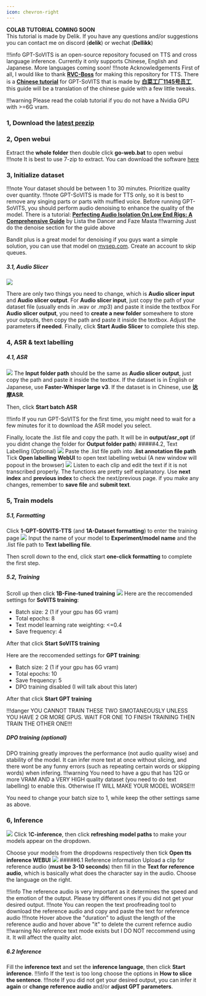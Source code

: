 ```yaml
---
icon: chevron-right
---
```


**COLAB TUTORIAL COMING SOON**		
This tutorial is made by Delik. If you have any questions and/or suggestions you can contact me on discord (**delik**) or wechat (**Dellikk**)

!!!info GPT-SoVITS is an open-source repository focused on TTS and cross language inference. Currently it only supports Chinese, English and Japanese. More languages coming soon!
!!!note Acknowledgements
	First of all, I would like to thank **[RVC-Boss](https://space.bilibili.com/5760446)** for making this repository for TTS.
	There is a **[Chinese tutorial](https://www.yuque.com/baicaigongchang1145haoyuangong/ib3g1e)** for GPT-SoVITS that is made by **[白菜工厂1145号员工](https://space.bilibili.com/518098961)**, this guide will be a translation of the chinese guide with a few little tweaks.

!!!warning Please read the colab tutorial if you do not have a Nvidia GPU with >=6G vram.
### 1, Download the **[latest prezip](https://huggingface.co/datasets/Delik/gptsovits_i18nfix/resolve/main/GPT-SoVITS-beta0306.7z?download=true)**

### 2, Open webui
Extract the **whole folder** then double click **go-web.bat** to open webui
!!!note It is best to use 7-zip to extract. You can download the software [here](https://www.7-zip.org)

### 3, Initialize dataset
!!!note Your dataset should be between 1 to 30 minutes. Prioritize quality over quantity.
!!!note GPT-SoVITS is made for TTS only, so it is best to remove any singing parts or parts with muffled voice. Before running GPT-SoVITS, you should perform audio denoising to enhance the quality of the model. There is a tutorial: **[Perfecting Audio Isolation On Low End Rigs: A Comprehensive Guide](https://docs.google.com/document/d/1HmkG9cmL8SLX7-vJcPT1-1KgUQtCrwXB8CicYmG4LW8/edit#heading=h.ub20t3fkdp39)** by Lista the Dancer and Faze Masta
!!!warning Just do the denoise section for the guide above

Bandit plus is a great model for denoising if you guys want a simple solution, you can use that model on [mvsep.com](https://mvsep.com/). Create an account to skip queues. 


##### 3.1, Audio Slicer
![](https://i.postimg.cc/7Lnnt3gN/screenshot-2.png)

There are only two things you need to change, which is **Audio slicer input** and **Audio slicer output**.
For **Audio slicer input**, just copy the path of your dataset file (usually ends in .wav or .mp3) and paste it inside the textbox
For **Audio slicer output**, you need to **create a new folder** somewhere to store your outputs, then copy the path and paste it inside the textbox.
Adjust the parameters **if needed**.
Finally, click **Start Audio Slicer** to complete this step.
### 4, ASR & text labelling
##### 4.1, ASR
![](https://i.postimg.cc/8cfrYztT/screenshot-2.png)
The **Input folder path** should be the same as **Audio slicer output**, just copy the path and paste it inside the textbox.
If the dataset is in English or Japanese, use **Faster-Whisper large v3**.
If the dataset is in Chinese, use **达摩ASR**.

Then, click **Start batch ASR**

!!!info If you run GPT-SoVITS for the first time, you might need to wait for a few minutes for it to download the ASR model you select.

Finally, locate the .list file and copy the path. It will be in **output/asr_opt** (if you didnt change the folder for **Output folder path**)
#####4.2, Text Labelling (Optional)
![](https://i.postimg.cc/DZ1WGDWf/screenshot-2.png)
Paste the .list file path into **.list annotation file path**
Tick **Open labelling WebUI** to open text labelling webui (A new window will popout in the browser)
![](https://i.postimg.cc/mrG9PGjD/screenshot-2.png)
Listen to each clip and edit the text if it is not transcribed properly.
The functions are pretty self explanatory. Use **next index** and **previous index** to check the next/previous page.  if you make any changes, remember to **save file** and **submit text**.






### 5, Train models
##### 5.1, Formatting
Click **1-GPT-SOVITS-TTS** (and **1A-Dataset formatting**) to enter the training page
![](https://i.postimg.cc/YqGYtLsN/screenshot-2.png)
Input the name of your model to **Experiment/model name** and the .list file path to **Text labelling file**.

Then scroll down to the end, click start **one-click formatting** to complete the first step.
##### 5.2, Training
Scroll up then click **1B-Fine-tuned training**
![](https://i.postimg.cc/0Q1SrsVy/screenshot-2.png)
Here are the reccomended settings for **SoVITS training**:
- Batch size: 2 (1 if your gpu has 6G vram)
- Total epochs: 8
- Text model learning rate weighting: <=0.4
- Save frequency: 4

After that click **Start SoVITS training**

Here are the reccomended settings for **GPT training**:
- Batch size: 2 (1 if your gpu has 6G vram)
- Total epochs: 10
- Save frequency: 5
- DPO training disabled (I will talk about this later)

After that click **Start GPT training**

!!!danger YOU CANNOT TRAIN THESE TWO SIMOTANEOUSLY UNLESS YOU HAVE 2 OR MORE GPUS. WAIT FOR ONE TO FINISH TRAINING THEN TRAIN THE OTHER ONE!!!

##### DPO training (optional)
DPO training greatly improves the performance (not audio quality wise) and stability of the model. It can infer more text at once without slicing, and there wont be any funny errors (such as repeating certain words or skipping words) when infering.
!!!warning You need to have a gpu that has 12G or more VRAM  AND a  VERY HIGH quality dataset (you need to do text labelling) to enable this. Otherwise IT WILL MAKE YOUR MODEL WORSE!!!

You need to change your batch size to 1, while keep the other settings same as above.


### 6, Inference
![](https://i.postimg.cc/6qdPzLkw/screenshot-2.png)
Click 1**C-inference**, then click **refreshing model paths** to make your models appear on the dropdown.

Choose your models from the dropdowns respectively then tick **Open tts inference WEBUI**
![](https://i.postimg.cc/Xvr27Gfw/screenshot-2.png)
#####6.1 Reference information
Upload a clip for reference audio (**must be 3-10 seconds**) then fill in the **Text for reference audio**, which is basically what does the character say in the audio. Choose the language on the right.

!!!info The reference audio is very important as it determines the speed and the emotion of the output. Please try different ones if you did not get your desired output.
!!!note You can reopen the text proofreading tool to download the reference audio and copy and paste the text for reference audio
!!!note Hover above the "duration" to adjust the length of the reference audio and hover above "it" to delete the current refernce audio
!!!warning No reference text mode exists but I DO NOT reccommend using it. It will affect the quality alot.

##### 6.2 Inference
Fill the **inference text** and set the **inference language**, then click **Start inference**.
!!!info If the text is too long choose the options in **How to slice the sentence**.
!!!note If you did not get your desired output, you can infer it **again** or **change reference audio** and/or **adjust GPT parameters**.
